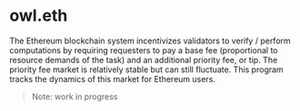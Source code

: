 # owl.eth

The Ethereum blockchain system incentivizes validators to verify / perform computations by requiring requesters to pay a base fee (proportional to resource demands of the task) and an additional priority fee, or tip. The priority fee market is relatively stable but can still fluctuate. This program tracks the dynamics of this market for Ethereum users.

> Note: work in progress
